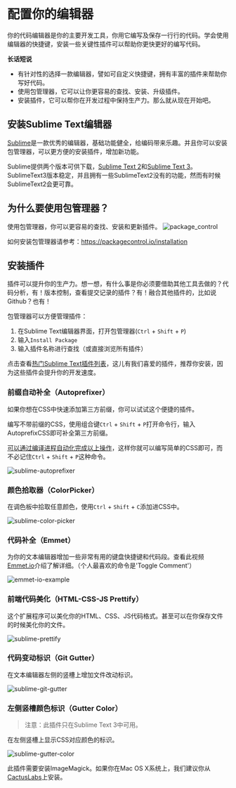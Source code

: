# 配置你的编辑器

你的代码编辑器是你的主要开发工具，你用它编写及保存一行行的代码。学会使用编辑器的快捷键，安装一些关键性插件可以帮助你更快更好的编写代码。

**长话短说**
* 有针对性的选择一款编辑器，譬如可自定义快捷键，拥有丰富的插件来帮助你写好代码。
* 使用包管理器，它可以让你更容易的查找、安装、升级插件。
* 安装插件，它可以帮你在开发过程中保持生产力。那么就从现在开始吧。

## 安装Sublime Text编辑器
[Sublime](http://www.sublimetext.com/)是一款优秀的编辑器，基础功能健全，给编码带来乐趣。并且你可以安装包管理器，可以更方便的安装插件，增加新功能。

Sublime提供两个版本可供下载，[Sublime Text 2](http://www.sublimetext.com/2)和[Sublime Text 3](http://www.sublimetext.com/3)。SublimeText3版本稳定，并且拥有一些SublimeText2没有的功能，然而有时候SublimeText2会更可靠。

## 为什么要使用包管理器？
使用包管理器，你可以更容易的查找、安装和更新插件。
![package_control](https://developers.google.com/web/tools/setup/imgs/package_control.png)

如何安装包管理器请参考：https://packagecontrol.io/installation

## 安装插件
插件可以提升你的生产力。想一想，有什么事是你必须要借助其他工具去做的？代码分析，有！版本控制，查看提交记录的插件？有！融合其他插件的，比如说Github？也有！

包管理器可以方便管理插件：
1. 在Sublime Text编辑器界面，打开包管理器(`Ctrl` + `Shift` + `P`)
2. 输入`Install Package`
3. 输入插件名称进行查找（或直接浏览所有插件）

点击查看[热门Sublime Text插件列表](https://packagecontrol.io/browse)，这儿有我们喜爱的插件，推荐你安装，因为这些插件会提升你的开发速度。

### 前缀自动补全（Autoprefixer）
如果你想在CSS中快速添加第三方前缀，你可以试试这个便捷的插件。

编写不带前缀的CSS，使用组合键`Ctrl` + `Shift` + `P`打开命令行，输入AutoprefixCSS即可补全第三方前缀。

[可以通过编译进程自动化完成以上操作]()，这样你就可以编写简单的CSS即可，而不必记住`Ctrl` + `Shift` + `P`这种命令。

![sublime-autoprefixer](https://developers.google.com/web/tools/setup/imgs/sublime-autoprefixer.gif)

### 颜色拾取器（ColorPicker）
在调色板中拾取任意颜色，使用`Ctrl` + `Shift` + `C`添加进CSS中。

![sublime-color-picker](https://developers.google.com/web/tools/setup/imgs/sublime-color-picker.png)

### 代码补全（Emmet）
为你的文本编辑器增加一些非常有用的键盘快捷键和代码段。查看此视频[Emmet.io](http://emmet.io)介绍了解详细。（个人最喜欢的命令是'Toggle Comment'）

![emmet-io-example](https://developers.google.com/web/tools/setup/imgs/emmet-io-example.gif)

### 前端代码美化（HTML-CSS-JS Prettify）
这个扩展程序可以美化你的HTML、CSS、JS代码格式。甚至可以在你保存文件的时候美化你的文件。

![sublime-prettify](https://developers.google.com/web/tools/setup/imgs/sublime-prettify.gif)

### 代码变动标识（Git Gutter）
在文本编辑器左侧的竖槽上增加文件改动标识。

![sublime-git-gutter](https://developers.google.com/web/tools/setup/imgs/sublime-git-gutter.png)

### 左侧竖槽颜色标识（Gutter Color）
> 注意：此插件只在Sublime Text 3中可用。

在左侧竖槽上显示CSS对应颜色的标识。

![sublime-gutter-color](https://developers.google.com/web/tools/setup/imgs/sublime-gutter-color.png)

此插件需要安装ImageMagick。如果你在Mac OS X系统上，我们建议你从[CactusLabs](http://cactuslab.com/imagemagick/)上安装。